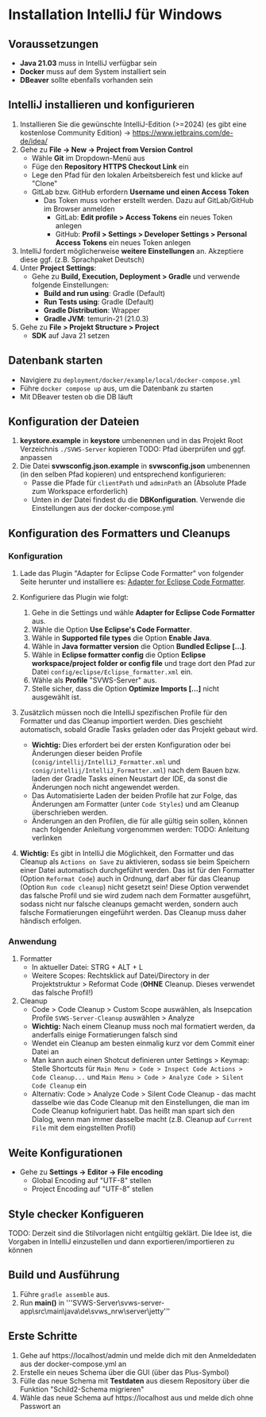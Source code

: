 # Installation IntelliJ für Windows

## Voraussetzungen

+ **Java 21.03** muss in IntelliJ verfügbar sein
+ **Docker** muss auf dem System installiert sein
+ **DBeaver** sollte ebenfalls vorhanden sein

## IntelliJ installieren und konfigurieren

1. Installieren Sie die gewünschte IntelliJ-Edition (>=2024) (es gibt eine kostenlose Community Edition) -> https://www.jetbrains.com/de-de/idea/
2. Gehe zu **File -> New -> Project from Version Control**
    + Wähle **Git** im Dropdown-Menü aus
    + Füge den **Repository HTTPS Checkout Link** ein
    + Lege den Pfad für den lokalen Arbeitsbereich fest und klicke auf "Clone"
    + GitLab bzw. GitHub erfordern **Username und einen Access Token**
      + Das Token muss vorher erstellt werden. Dazu auf GitLab/GitHub im Browser anmelden
          + GitLab: **Edit profile > Access Tokens** ein neues Token anlegen
          + GitHub: **Profil > Settings > Developer Settings > Personal Access Tokens** ein neues Token anlegen
3. IntelliJ fordert möglicherweise **weitere Einstellungen** an. Akzeptiere diese ggf. (z.B. Sprachpaket Deutsch)
4. Unter **Project Settings**:
    - Gehe zu **Build, Execution, Deployment > Gradle** und verwende folgende Einstellungen:
        - **Build and run using**: Gradle (Default)
        - **Run Tests using**: Gradle (Default)
        - **Gradle Distribution**: Wrapper
        - **Gradle JVM**: temurin-21 (21.0.3)
5. Gehe zu **File > Projekt Structure > Project**
    + **SDK** auf Java 21 setzen

## Datenbank starten
+ Navigiere zu `deployment/docker/example/local/docker-compose.yml`
+ Führe `docker compose up` aus, um die Datenbank zu starten
+ Mit DBeaver testen ob die DB läuft

## Konfiguration der Dateien

1. **keystore.example** in  **keystore** umbenennen und in das Projekt Root Verzeichnis `./SVWS-Server` kopieren TODO: Pfad überprüfen und ggf. anpassen
2. Die Datei **svwsconfig.json.example** in **svwsconfig.json** umbenennen (in den selben Pfad kopieren) und entsprechend konfigurieren:
    + Passe die Pfade für `clientPath` und `adminPath` an (Absolute Pfade zum Workspace erforderlich)
    + Unten in der Datei findest du die **DBKonfiguration**. Verwende die Einstellungen aus der docker-compose.yml

## Konfiguration des Formatters und Cleanups
### Konfiguration
1. Lade das Plugin "Adapter for Eclipse Code Formatter" von folgender Seite herunter und installiere es: [Adapter for Eclipse Code Formatter](https://plugins.jetbrains.com/plugin/6546-adapter-for-eclipse-code-formatter).
2. Konfiguriere das Plugin wie folgt:
   1. Gehe in die Settings und wähle **Adapter for Eclipse Code Formatter** aus.
   2. Wähle die Option **Use Eclipse's Code Formatter**.
   3. Wähle in **Supported file types** die Option **Enable Java**.
   4. Wähle in **Java formatter version** die Option **Bundled Eclipse [...]**.
   5. Wähle in **Eclipse formatter config** die Option **Eclipse workspace/project folder or config file** und trage dort den Pfad zur Datei `config/eclipse/Eclipse_formatter.xml` ein.
   6. Wähle als **Profile** "SVWS-Server" aus.
   7. Stelle sicher, dass die Option **Optimize Imports [...]** nicht ausgewählt ist.

3. Zusätzlich müssen noch die IntelliJ spezifischen Profile für den Formatter und das Cleanup importiert werden. Dies geschieht automatisch, sobald Gradle Tasks geladen oder das Projekt gebaut wird.
   - **Wichtig:** Dies erfordert bei der ersten Konfiguration oder bei Änderungen dieser beiden Profile (`conig/intellij/IntelliJ_Formatter.xml` und `conig/intellij/IntelliJ_Formatter.xml`) nach dem Bauen bzw. laden der Gradle Tasks einen Neustart der IDE, da sonst die Änderungen noch nicht angewendet werden.
   - Das Automatisierte Laden der beiden Profile hat zur Folge, das Änderungen am Formatter (unter `Code Styles`) und am Cleanup überschrieben werden.
   - Änderungen an den Profilen, die für alle gültig sein sollen, können nach folgender Anleitung vorgenommen werden: TODO: Anleitung verlinken
4. **Wichtig:** Es gibt in IntelliJ die Möglichkeit, den Formatter und das Cleanup als `Actions on Save` zu aktivieren, sodass sie beim Speichern einer Datei automatisch durchgeführt werden. Das ist für den Formatter (Option `Reformat Code`) auch in Ordnung, darf aber für das Cleanup (Option `Run code cleanup`) nicht gesetzt sein! Diese Option verwendet das falsche Profil und sie wird zudem nach dem Formatter ausgeführt, sodass nicht nur falsche cleanups gemacht werden, sondern auch falsche Formatierungen eingeführt werden. Das Cleanup muss daher händisch erfolgen.

### Anwendung
1. Formatter
    - In aktueller Datei: STRG + ALT + L
    - Weitere Scopes: Rechtsklick auf Datei/Directory in der Projektstruktur > Reformat Code (**OHNE** Cleanup. Dieses verwendet das falsche Profil!)
2. Cleanup
    - Code > Code Cleanup > Custom Scope auswählen, als Insepcation Profile `SVWS-Server-Cleanup` auswählen > Analyze
    - **Wichtig:** Nach einem Cleanup muss noch mal formatiert werden, da anderfalls einige Formatierungen falsch sind
    - Wendet ein Cleanup am besten einmalig kurz vor dem Commit einer Datei an
    - Man kann auch einen Shotcut definieren unter Settings > Keymap: Stelle Shortcuts für `Main Menu > Code > Inspect Code Actions > Code Cleanup...` und `Main Menu > Code > Analyze Code > Silent Code Cleanup` ein
    - Alternativ: Code > Analyze Code > Silent Code Cleanup - das macht dasselbe wie das Code Cleanup mit den Einstellungen, die man im Code Cleanup kofniguriert habt. Das heißt man spart sich den Dialog, wenn man immer dasselbe macht (z.B. Cleanup auf `Current File` mit dem eingstellten Profil)

## Weite Konfigurationen
+ Gehe zu **Settings -> Editor -> File encoding**
  + Global Encoding auf "UTF-8" stellen
  + Project Encoding auf "UTF-8" stellen

## Style checker Konfigueren
TODO: Derzeit sind die Stilvorlagen nicht entgültig geklärt. Die Idee ist, die Vorgaben in IntelliJ einzustellen und dann exportieren/importieren zu können


## Build und Ausführung

1. Führe `gradle assemble` aus.
2. Run **main()** in '''SVWS-Server\svws-server-app\src\main\java\de\svws_nrw\server\jetty'''

## Erste Schritte

1. Gehe auf https://localhost/admin und melde dich mit den Anmeldedaten aus der docker-compose.yml an
2. Erstelle ein neues Schema über die GUI (über das Plus-Symbol)
3. Fülle das neue Schema mit **Testdaten** aus diesem Repository über die Funktion "Schild2-Schema migrieren"
4. Wähle das neue Schema auf https://localhost aus und melde dich ohne Passwort an
